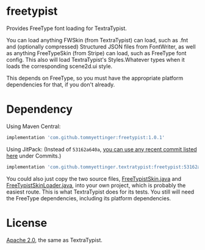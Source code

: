 # freetypist

Provides FreeType font loading for TextraTypist.

You can load anything FWSkin (from TextraTypist) can load, such as .fnt and (optionally compressed) Structured JSON
files from FontWriter, as well as anything FreeTypeSkin (from Stripe) can load, such as FreeType font config. This also
will load TextraTypist's Styles.Whatever types when it loads the corresponding scene2d.ui style.

This depends on FreeType, so you must have the appropriate platform dependencies for that, if you don't already.

# Dependency

Using Maven Central:

```gradle
implementation 'com.github.tommyettinger:freetypist:1.0.1'
```

Using JitPack:
(Instead of `53162a640a`, [you can use any recent commit listed here](https://jitpack.io/#tommyettinger/textratypist)
under Commits.)

```gradle
implementation 'com.github.tommyettinger.textratypist:freetypist:53162a640a'
```

You could also just copy the two source files,
[FreeTypistSkin.java](src/main/java/com/github/tommyettinger/freetypist/FreeTypistSkin.java)
and
[FreeTypistSkinLoader.java](src/main/java/com/github/tommyettinger/freetypist/FreeTypistSkinLoader.java),
into your own project, which is probably the easiest route. This is what TextraTypist does for its tests. You
still will need the FreeType dependencies, including its platform dependencies.

# License

[Apache 2.0](LICENSE), the same as TextraTypist.


